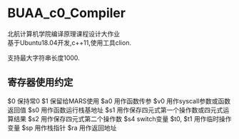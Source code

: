 # BUAA_c0_Compiler
北航计算机学院编译原理课程设计大作业  
基于Ubuntu18.04开发,c++11,使用工具clion.

支持最大字符串长度1000.

## 寄存器使用约定
$0 保持常0
$1 保留给MARS使用
$a0 用作函数传参
$v0 用作syscall参数或函数返回值
$s0 用作函数运行栈基地址
$s1 用作保存四元式第一个操作数或四元式运算结果
$s2 用作保存四元式第二个操作数
$s4 switch变量
$t0, $t1 用作临时操作变量
$sp 用作栈指针
$ra 用作返回地址